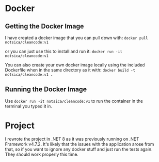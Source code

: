 # Docker
## Getting the Docker Image
I have created a docker image that you can pull down with:
`docker pull notsica/cleancode:v1`

or you can just use this to install and run it: 
 `docker run -it notsica/cleancode:v1`

You can also create your own docker image locally using the included Dockerfile when in the same directory as it with:
`docker build -t notsica/cleancode:v1 .`

## Running the Docker Image 
Use `docker run -it notsica/cleancode:v1` to run the container in the terminal you typed it in.

# Project
I rewrote the project in .NET 8 as it was previously running on .NET Framework v4.7.2. It's likely that the issues with the application arose from that, so if you want to ignore any docker stuff and just run the tests again. They should work properly this time. 
